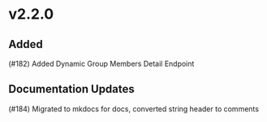 # v2.2.0

## Added

(#182) Added Dynamic Group Members Detail Endpoint

## Documentation Updates

(#184) Migrated to mkdocs for docs, converted string header to comments
